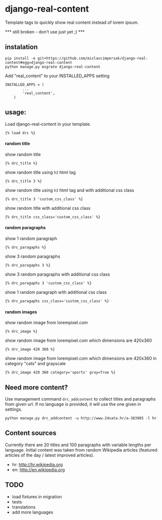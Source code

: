 # django-real-content

Template tags to quickly show real content instead of lorem ipsum.

*** still broken  - don't use just yet ;) ***

## instalation
```
pip install -e git+https://github.com/mislavcimpersak/django-real-content#egg=django-real-content
python manage.py migrate django-real-content
```

Add "real_content" to your INSTALLED_APPS setting
```
INSTALLED_APPS = (
        ...
        'real_content',
    )
```

## usage:
Load django-real-content in your template.
```
{% load drc %}
```

#### random title
show random title
```
{% drc_title %}
```
show random title using `h3` html tag
```
{% drc_title 3 %}
```
show random title using `h3` html tag and with additional css class
```
{% drc_title 3 'custom_css_class' %}
```
show random title with additional css class
```
{% drc_title css_class='custom_css_class' %}
```

#### random paragraphs
show 1 random paragraph
```
{% drc_paragaphs %}
```
show 3 random paragraphs
```
{% drc_paragaphs 3 %}
```
show 3 random paragraphs with additional css class
```
{% drc_paragaphs 3 'custom_css_class' %}
```
show 1 random paragraph with additional css class
```
{% drc_paragaphs css_class='custom_css_class' %}
```

#### random images
show random image from lorempixel.com
```
{% drc_image %}
```
show random image from lorempixel.com which dimensions are 420x360
```
{% drc_image 420 360 %}
```
show random image from lorempixel.com which dimensions are 420x360 in category "cats" and grayscale
```
{% drc_image 420 360 category='sports' gray=True %}
```

## Need more content?
Use management command `drc_addcontent` to collect titles and paragraphs from given url.
If no language is provided, it will use the one given in settings.

```
python manage.py drc_addcontent -u http://www.24sata.hr/a-383985 -l hr
```

## Content sources

Currently there are 20 titles and 100 paragraphs with variable lengths per language. Initial content was taken from random Wikipedia articles (featured articles of the day / latest improved articles).

- hr: http://hr.wikipedia.org
- en: http://en.wikipedia.org

## TODO
- load fixtures in migration
- tests
- translations
- add more languages